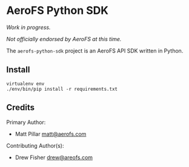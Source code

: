 AeroFS Python SDK
==

*Work in progress.*

*Not officially endorsed by AeroFS at this time.*

The `aerofs-python-sdk` project is an AeroFS API SDK written in Python.

Install
---

```
virtualenv env
./env/bin/pip install -r requirements.txt 
```

Credits
---

Primary Author:

* Matt Pillar <matt@aerofs.com>

Contributing Author(s):

* Drew Fisher <drew@areofs.com>
